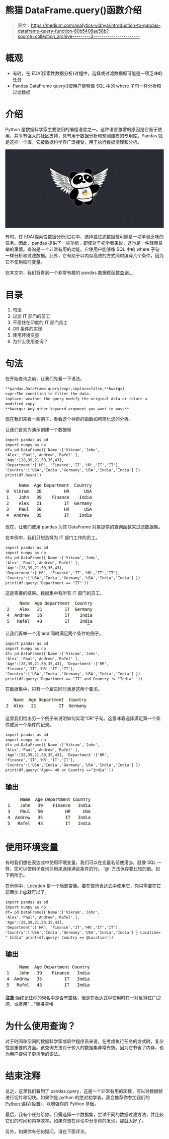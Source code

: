 # 熊猫 DataFrame.query()函数介绍

> 原文：<https://medium.com/analytics-vidhya/introduction-to-pandas-dataframe-query-function-60b5408ae58b?source=collection_archive---------3----------------------->

# 概观

*   有时，在 EDA(探索性数据分析)过程中，选择或过滤数据框可能是一项乏味的任务
*   Pandas DataFrame query()使用户能够像 SQL 中的 where 子句一样分析和过滤数据

# 介绍

Python 是数据科学家主要使用的编程语言之一。这种语言激增的原因是它易于使用，并享有强大的社区支持，具有用于数据分析和预测建模的专用库。Pandas 就是这样一个库，它被数据科学界广泛接受，用于执行数据清理和分析。

![](img/d0fd0afc993d33643b625f8b6669a9aa.png)

有时，在 EDA(探索性数据分析)过程中，选择或过滤数据框可能是一项单调乏味的任务。因此，pandas 提供了一些功能，即使对于初学者来说，这也是一件轻而易举的事情。查询是一个非常有用的功能。它使用户能够像 SQL 中的 where 子句一样分析和过滤数据。此外，它有助于以内存高效的方式同时编译几个条件，因为它不使用临时变量。

在本文中，我们将看到一个非常有趣的 pandas 数据框函数[查询。](https://pandas.pydata.org/pandas-docs/stable/reference/api/pandas.DataFrame.query.html)

# 目录

1.  句法
2.  过滤 IT 部门的员工
3.  不居住在印度的 IT 部门员工
4.  OR 条件的实现
5.  使用环境变量
6.  为什么使用查询？

# 句法

在开始查询之前，让我们先看一下语法。

```
**pandas.DataFrame.query(expr,inplace=false,**kwargs) 
expr:The condition to filter the data. 
inplace: weather the query modify the original data or return a modified copy. 
**kwargs: Any other keyword argument you want to pass**
```

现在我们来看一些例子，看看这个神奇的函数如何简化您的分析。

让我们首先为演示创建一个数据帧

```
import pandas as pd 
import numpy as np 
df= pd.DataFrame({'Name':['Vikram','John', 'Alex','Paul','Andrew','Rafel' ], 
'Age':[28,39,21,50,35,43], 
'Department':['HR', 'Finance','IT','HR','IT','IT'], 
'Country':['USA','India','Germany','USA','India','India'] }) print(df.head())
```

![](img/ebf71508e74a0b891b334ddc5ed29430.png)

现在，让我们使用 pandas 为其 DataFrame 对象提供的查询函数来过滤数据集。

在本例中，我们只想选择为 IT 部门工作的员工。

```
import pandas as pd
import numpy as np 
df= pd.DataFrame({'Name':['Vikram','John', 'Alex','Paul','Andrew','Rafel' ], 
'Age':[28,39,21,50,35,43],
'Department':['HR', 'Finance','IT','HR','IT','IT'], 
'Country':['USA','India','Germany','USA','India','India'] }) print(df.query('Department == "IT"'))
```

这是需要的结果。数据集中有所有 IT 部门的员工。

![](img/1f192bc0510c1dfb99f6ba1f2944e7f1.png)

让我们再举一个用‘and’同时满足两个条件的例子。

```
import pandas as pd 
import numpy as np 
df= pd.DataFrame({'Name':['Vikram','John', 'Alex','Paul','Andrew','Rafel' ], 
'Age':[28,39,21,50,35,43], 'Department':['HR', 'Finance','IT','HR','IT','IT'], 
'Country':['USA','India','Germany','USA','India','India'] }) print(df.query('Department == "IT" and Country != "India" '))
```

在数据集中，只有一个雇员同时满足这两个要求。

![](img/d4faff9661fc58b8b3e4998162e0a0cd.png)

这里我们给出另一个例子来说明如何实现“OR”子句。这意味着选择满足第一个条件或另一个条件的记录。

```
import pandas as pd 
import numpy as np 
df= pd.DataFrame({'Name':['Vikram','John', 'Alex','Paul','Andrew','Rafel' ], 
'Age':[28,39,21,50,35,43], 'Department':['HR', 'Finance','IT','HR','IT','IT'], 
'Country':['USA','India','Germany','USA','India','India'] }) print(df.query('Age>= 40 or Country =="India"'))
```

## 输出

![](img/2a3a87a346e0f93bd0b957e838dd8513.png)

# 使用环境变量

有时我们想在表达式中使用环境变量，我们可以在变量名前使用@。就像 SQL 一样，您可以使用子查询引用来选择满足条件的行。 *'@'* 方法保存要比较的值。如下例所示。

在示例中，Location 是一个局部变量。要在查询表达式中使用它，你只需要在它前面加上@就可以了。

```
import pandas as pd 
import numpy as np 
df= pd.DataFrame({'Name':['Vikram','John', 'Alex','Paul','Andrew','Rafel' ], 
'Age':[28,39,21,50,35,43], 
'Department':['HR', 'Finance','IT','HR','IT','IT'], 
'Country':['USA','India','Germany','USA','India','India'] } Location= " India" print(df.query( Country == @Location'))
```

## 输出

![](img/ce1783a781b106b1a4d3a573ca88ac40.png)

**注意**:始终记住你的列名中是否有空格，但是在表达式中使用时在一对反斜杠(")之间，或者用" _ "替换空格

# 为什么使用查询？

对于时间和空间的数据科学家或软件程序员来说，在考虑执行任务的方式时，复杂性是重要的方面。该查询方法对于较大的数据集非常有效。因为它节省了内存，也为用户提供了更清晰的语法。

# 结束注释

总之，这里我们看到了 pandas.query，这是一个非常有用的函数，可以对数据帧进行切片和切块。如果你是 python 的绝对初学者，我会推荐你参加我们的 [Python 课程(免费)](https://courses.analyticsvidhya.com/courses/introduction-to-data-science)，以增强你的 Python 基础。

最后，我有个任务给你。只需选择一个数据集，尝试不同的数据过滤方法，并比较它们的时间和内存效率。如果你想在评论中分享你的发现，那就太好了。

另外，如果你有任何疑问，请在下面评论。